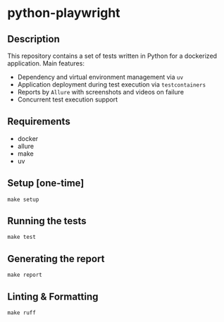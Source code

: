 # python-playwright

## Description
This repository contains a set of tests written in Python for a dockerized application.
Main features:
- Dependency and virtual environment management via `uv`
- Application deployment during test execution via `testcontainers` 
- Reports by `Allure` with screenshots and videos on failure
- Concurrent test execution support

## Requirements
- docker
- allure
- make
- uv

## Setup [one-time]
```
make setup
```

## Running the tests
```
make test
```

## Generating the report
```
make report
```

## Linting & Formatting
```
make ruff
```
